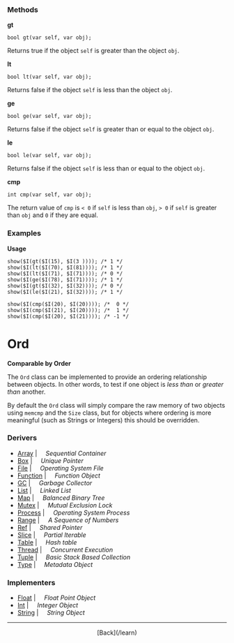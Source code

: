   <div class="row">
  <div class="col-xs-6 col-md-6">

### Methods

__gt__

    bool gt(var self, var obj);

Returns true if the object `self` is greater than the object `obj`.

__lt__

    bool lt(var self, var obj);

Returns false if the object `self` is less than the object `obj`.

__ge__

    bool ge(var self, var obj);

Returns false if the object `self` is greater than or equal to the object `obj`.

__le__

    bool le(var self, var obj);

Returns false if the object `self` is less than or equal to the object `obj`.

__cmp__

    int cmp(var self, var obj);

The return value of `cmp` is `< 0` if `self` is less than `obj`, `> 0` if `self` is greater than `obj` and `0` if they are equal.

### Examples

__Usage__

    show($I(gt($I(15), $I(3 )))); /* 1 */
    show($I(lt($I(70), $I(81)))); /* 1 */
    show($I(lt($I(71), $I(71)))); /* 0 */
    show($I(ge($I(78), $I(71)))); /* 1 */
    show($I(gt($I(32), $I(32)))); /* 0 */
    show($I(le($I(21), $I(32)))); /* 1 */
    
    show($I(cmp($I(20), $I(20)))); /*  0 */
    show($I(cmp($I(21), $I(20)))); /*  1 */
    show($I(cmp($I(20), $I(21)))); /* -1 */
    



  </div>
  <div class="col-xs-6 col-md-6">

# Ord
__Comparable by Order__

The `Ord` class can be implemented to provide an ordering relationship between objects. In other words, to test if one object is _less than_ or _greater than_ another.

By default the `Ord` class will simply compare the raw memory of two objects using `memcmp` and the `Size` class, but for objects where ordering is more meaningful (such as Strings or Integers) this should be overridden.

### Derivers

* <span class="docitem">[Array](/learn/array)</span> | &nbsp; &nbsp;   _Sequential Container_
* <span class="docitem">[Box](/learn/box)</span> | &nbsp; &nbsp;   _Unique Pointer_
* <span class="docitem">[File](/learn/file)</span> | &nbsp; &nbsp;   _Operating System File_
* <span class="docitem">[Function](/learn/function)</span> | &nbsp; &nbsp;   _Function Object_
* <span class="docitem">[GC](/learn/gc)</span> | &nbsp; &nbsp;   _Garbage Collector_
* <span class="docitem">[List](/learn/list)</span> | &nbsp; &nbsp;   _Linked List_
* <span class="docitem">[Map](/learn/map)</span> | &nbsp; &nbsp;   _Balanced Binary Tree_
* <span class="docitem">[Mutex](/learn/mutex)</span> | &nbsp; &nbsp;   _Mutual Exclusion Lock_
* <span class="docitem">[Process](/learn/process)</span> | &nbsp; &nbsp;   _Operating System Process_
* <span class="docitem">[Range](/learn/range)</span> | &nbsp; &nbsp;   _A Sequence of Numbers_
* <span class="docitem">[Ref](/learn/ref)</span> | &nbsp; &nbsp;   _Shared Pointer_
* <span class="docitem">[Slice](/learn/slice)</span> | &nbsp; &nbsp;   _Partial Iterable_
* <span class="docitem">[Table](/learn/table)</span> | &nbsp; &nbsp;   _Hash table_
* <span class="docitem">[Thread](/learn/thread)</span> | &nbsp; &nbsp;   _Concurrent Execution_
* <span class="docitem">[Tuple](/learn/tuple)</span> | &nbsp; &nbsp;   _Basic Stack Based Collection_
* <span class="docitem">[Type](/learn/type)</span> | &nbsp; &nbsp;   _Metadata Object_
### Implementers

* <span class="docitem">[Float](/learn/float)</span> | &nbsp; &nbsp;   _Float Point Object_
* <span class="docitem">[Int](/learn/int)</span> | &nbsp; &nbsp;   _Integer Object_
* <span class="docitem">[String](/learn/string)</span> | &nbsp; &nbsp;   _String Object_

* * *

  <p style="text-align:center;">
[Back](/learn)
  </p>

  </div>
  </div>
